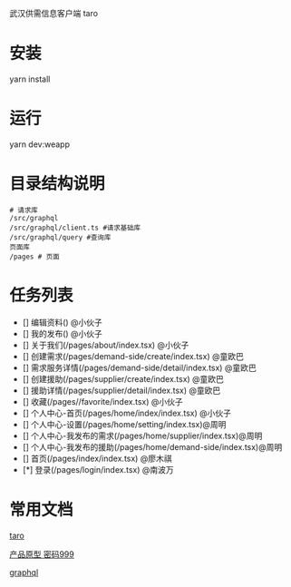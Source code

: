 武汉供需信息客户端 taro
# 安装
yarn install
# 运行
yarn dev:weapp

# 目录结构说明
```
# 请求库
/src/graphql
/src/graphql/client.ts #请求基础库
/src/graphql/query #查询库
页面库
/pages # 页面
```

# 任务列表
- [] 编辑资料() @小伙子
- [] 我的发布() @小伙子
- [] 关于我们(/pages/about/index.tsx) @小伙子
- [] 创建需求(/pages/demand-side/create/index.tsx) @童欧巴
- [] 需求服务详情(/pages/demand-side/detail/index.tsx) @童欧巴
- [] 创建援助(/pages/supplier/create/index.tsx) @童欧巴
- [] 援助详情(/pages/supplier/detail/index.tsx) @童欧巴
- [] 收藏(/pages//favorite/index.tsx) @小伙子
- [] 个人中心-首页(/pages/home/index/index.tsx) @小伙子
- [] 个人中心-设置(/pages/home/setting/index.tsx)@周明
- [] 个人中心-我发布的需求(/pages/home/supplier/index.tsx)@周明
- [] 个人中心-我发布的援助(/pages/home/demand-side/index.tsx)@周明
- [] 首页(/pages/index/index.tsx) @廖木祺
- [*] 登录(/pages/login/index.tsx) @南波万

# 常用文档

<p><a href="https://taro-docs.jd.com/taro/docs/README.html">taro</a></p>
<p><a href="https://orgnext.modao.cc/app/5hlr3r6ga8rk63tk88xmxrj11ntqh">产品原型 密码999</a></p>
<p><a href="https://graphql.cn/">graphql</a></p>
